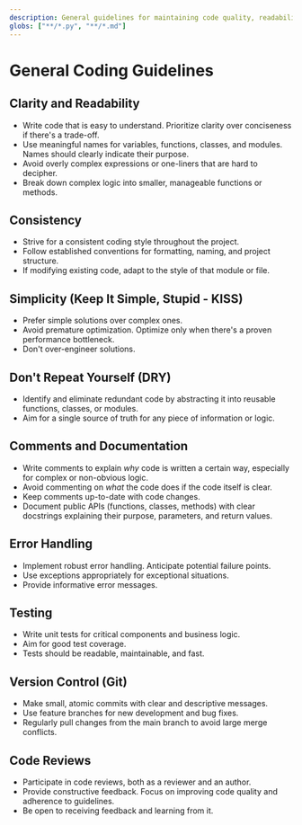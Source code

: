 ```yaml
---
description: General guidelines for maintaining code quality, readability, and collaboration.
globs: ["**/*.py", "**/*.md"]
---
```


# General Coding Guidelines

## Clarity and Readability
- Write code that is easy to understand. Prioritize clarity over conciseness if there's a trade-off.
- Use meaningful names for variables, functions, classes, and modules. Names should clearly indicate their purpose.
- Avoid overly complex expressions or one-liners that are hard to decipher.
- Break down complex logic into smaller, manageable functions or methods.

## Consistency
- Strive for a consistent coding style throughout the project.
- Follow established conventions for formatting, naming, and project structure.
- If modifying existing code, adapt to the style of that module or file.

## Simplicity (Keep It Simple, Stupid - KISS)
- Prefer simple solutions over complex ones.
- Avoid premature optimization. Optimize only when there's a proven performance bottleneck.
- Don't over-engineer solutions.

## Don't Repeat Yourself (DRY)
- Identify and eliminate redundant code by abstracting it into reusable functions, classes, or modules.
- Aim for a single source of truth for any piece of information or logic.

## Comments and Documentation
- Write comments to explain *why* code is written a certain way, especially for complex or non-obvious logic.
- Avoid commenting on *what* the code does if the code itself is clear.
- Keep comments up-to-date with code changes.
- Document public APIs (functions, classes, methods) with clear docstrings explaining their purpose, parameters, and return values.

## Error Handling
- Implement robust error handling. Anticipate potential failure points.
- Use exceptions appropriately for exceptional situations.
- Provide informative error messages.

## Testing
- Write unit tests for critical components and business logic.
- Aim for good test coverage.
- Tests should be readable, maintainable, and fast.

## Version Control (Git)
- Make small, atomic commits with clear and descriptive messages.
- Use feature branches for new development and bug fixes.
- Regularly pull changes from the main branch to avoid large merge conflicts.

## Code Reviews
- Participate in code reviews, both as a reviewer and an author.
- Provide constructive feedback. Focus on improving code quality and adherence to guidelines.
- Be open to receiving feedback and learning from it. 